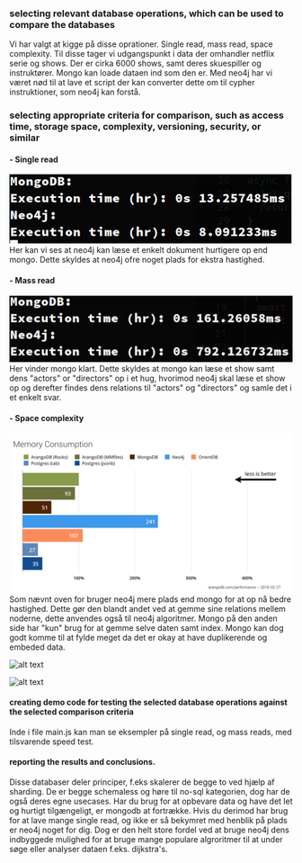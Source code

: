 ### selecting relevant database operations, which can be used to compare the databases

Vi har valgt at kigge på disse oprationer. Single read, mass read, space complexity. Til disse tager vi udgangspunkt i data der omhandler netflix serie og shows. Der er cirka 6000 shows, samt deres skuespiller og instruktører. Mongo kan loade dataen ind som den er. Med neo4j har vi været nød til at lave et script der kan converter dette om til cypher instruktioner, som neo4j kan forstå.

### selecting appropriate criteria for comparison, such as access time, storage space, complexity, versioning, security, or similar

#### - Single read

![alt text](./images/mongoNeoSingleRead.png "Single read times")
Her kan vi ses at neo4j kan læse et enkelt dokument hurtigere op end mongo. Dette skyldes at neo4j ofre noget plads for ekstra hastighed.

#### - Mass read

![alt text](./images/mongoNeoMassRead.png "Mass read times")
Her vinder mongo klart. Dette skyldes at mongo kan læse et show samt dens "actors" or "directors" op i et hug, hvorimod neo4j skal læse et show op og derefter findes dens relations til "actors" og "directors" og samle det i et enkelt svar.

#### - Space complexity

![alt text](./images/spaceComp.png "Space complexity read times")
Som nævnt oven for bruger neo4j mere plads end mongo for at op nå bedre hastighed. Dette gør den blandt andet ved at gemme sine relations mellem noderne, dette anvendes også til neo4j algoritmer. Mongo på den anden side har "kun" brug for at gemme selve daten samt index. Mongo kan dog godt komme til at fylde meget da det er okay at have duplikerende og embeded data.

![alt text](https://media.discordapp.net/attachments/419171682612412417/710403828964392960/scaling.png "space comp")

![alt text](https://media.discordapp.net/attachments/419171682612412417/710403833121079376/security.png?width=1440&height=398 "stuff")

#### creating demo code for testing the selected database operations against the selected comparison criteria

Inde i file main.js kan man se eksempler på single read, og mass reads, med tilsvarende speed test.

#### reporting the results and conclusions.

Disse databaser deler principer, f.eks skalerer de begge to ved hjælp af sharding. De er begge schemaless og høre til no-sql kategorien, dog har de også deres egne usecases. Har du brug for at opbevare data og have det let og hurtigt tilgængeligt, er mongodb at fortrække. Hvis du derimod har brug for at lave mange single read, og ikke er så bekymret med henblik på plads er neo4j noget for dig. Dog er den helt store fordel ved at bruge neo4j dens indbyggede mulighed for at bruge mange populare algroritmer til at under søge eller analyser dataen f.eks. dijkstra's.
